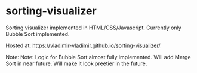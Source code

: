 # sorting-visualizer
Sorting visualizer implemented in HTML/CSS/Javascript. Currently only Bubble Sort implemented.

Hosted at: https://vladimir-vladimir.github.io/sorting-visualizer/

Note: Note: Logic for Bubble Sort almost fully implemented. Will add Merge Sort in near future. Will make it look preetier in the future.
